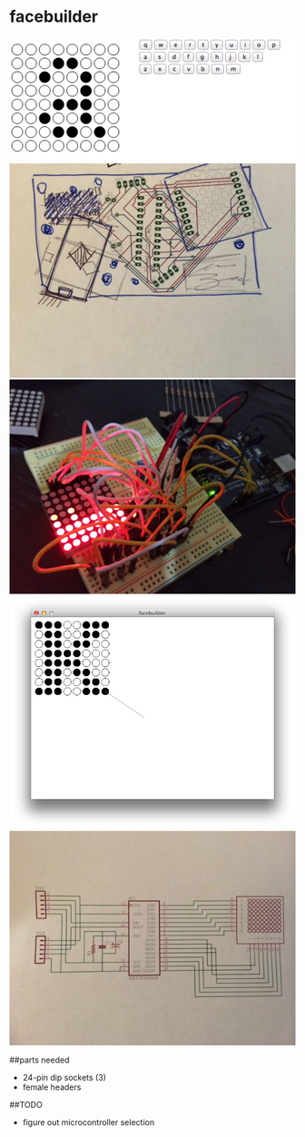 facebuilder
===========
<img src="https://github.com/camb416/facebuilder/blob/master/images/screencap_a.png?raw=true" />
<img src="https://github.com/camb416/facebuilder/blob/master/images/photo%202.JPG?raw=true" />
<img src="https://github.com/camb416/facebuilder/blob/master/images/photo%201.JPG?raw=true" />
<img src="https://github.com/camb416/facebuilder/blob/master/images/screencap_k.png?raw=true" />

<img src="https://github.com/camb416/facebuilder/blob/master/images/photo%203.JPG?raw=true" />

##parts needed
- 24-pin dip sockets (3)
- female headers

##TODO
- figure out microcontroller selection
